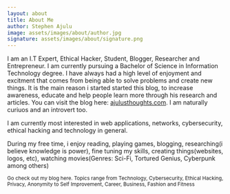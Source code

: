 ```yaml
---
layout: about
title: About Me
author: Stephen Ajulu
image: assets/images/about/author.jpg
signature: assets/images/about/signature.png
---
```


I am an I.T Expert, Ethical Hacker, Student, Blogger, Researcher and Entrepreneur. I am currently pursuing a Bachelor of Science in Information Technology degree. I have always had a high level of enjoyment and excitment that comes from being able to solve problems and create new things. It is the main reason i started started this blog, to increase awareness, educate and help people learn more through his research and articles. You can visit the blog here: [ajulusthoughts.com](https://ajulusthoughts.wordpress.com). I am naturally curiuos and an introvert too. 

I am currently most interested in web applications, networks, cybersecurity, ethical hacking and technology in general.

During my free time, i enjoy reading, playing games, blogging, researching(i believe knowledge is power), fine tuning my skills, creating things(websites, logos, etc), watching movies(Genres: Sci-Fi, Tortured Genius, Cyberpunk among others)

<small>
Go check out my blog here. Topics range from Technology, Cybersecurity, Ethical Hacking, Privacy, Anonymity to Self Improvement, Career, Business, Fashion and Fitness
</small> 
